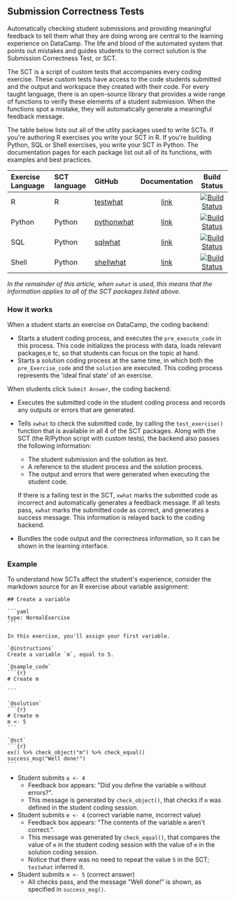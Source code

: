 ## Submission Correctness Tests

Automatically checking student submissions and providing meaningful feedback to tell them what they are doing wrong are central to the learning experience on DataCamp. The life and blood of the automated system that points out mistakes and guides students to the correct solution is the Submission Correctness Test, or SCT.

The SCT is a script of custom tests that accompanies every coding exercise. These custom tests have access to the code students submitted and the output and workspace they created with their code. For every taught language, there is an open-source library that provides a wide range of functions to verify these elements of a student submission. When the functions spot a mistake, they will automatically generate a meaningful feedback message.

The table below lists out all of the utlity packages used to write SCTs. If you're authoring R exercises you write your SCT in R. If you're building Python, SQL or Shell exercises, you write your SCT in Python. The documentation pages for each package list out all of its functions, with examples and best practices.

| Exercise Language | SCT language | GitHub | Documentation | Build Status  |
|:------------------|:-------------|:-------|:-------------:|:-------------:|
| R | R | [testwhat](https://github.com/datacamp/testwhat) | [link](https://datacamp.github.io/testwhat) | [![Build Status](https://travis-ci.org/datacamp/testwhat.svg?branch=master)](https://travis-ci.org/datacamp/testwhat) |
| Python | Python | [pythonwhat](https://github.com/datacamp/pythonwhat) | [link](http://pythonwhat.readthedocs.io/en/latest/) | [![Build Status](https://travis-ci.org/datacamp/pythonwhat.svg?branch=master)](https://travis-ci.org/datacamp/pythonwhat) |
| SQL | Python | [sqlwhat](https://github.com/datacamp/sqlwhat) | [link](http://sqlwhat.readthedocs.io/en/latest/) | [![Build Status](https://travis-ci.org/datacamp/sqlwhat.svg?branch=master)](https://travis-ci.org/datacamp/sqlwhat) |
| Shell | Python | [shellwhat](https://github.com/datacamp/shellwhat) | [link](https://shellwhat.readthedocs.io) | [![Build Status](https://travis-ci.org/datacamp/shellwhat.svg?branch=master)](https://travis-ci.org/datacamp/shellwhat) |

_In the remainder of this article, when `xwhat` is used, this means that the information applies to all of the SCT packages listed above._

### How it works

When a student starts an exercise on DataCamp, the coding backend:

- Starts a student coding process, and executes the `pre_execute_code` in this process. This code initializes the process with data, loads relevant packages,e tc, so that students can focus on the topic at hand.
- Starts a solution coding process at the same time, in which both the `pre_Exercise_code` and the `solution` are executed. This coding process represents the 'ideal final state' of an exercise.

When students click `Submit Answer`, the coding backend:

- Executes the submitted code in the student coding process and records any outputs or errors that are generated.
- Tells `xwhat` to check the submitted code, by calling the `test_exercise()` function that is available in all 4 of the SCT packages. Along with the SCT (the R/Python script with custom tests), the backend also passes the following information:
    + The student submission and the solution as text.
    + A reference to the student process and the solution process.
    + The output and errors that were generated when executing the student code.

  If there is a failing test in the SCT, `xwhat` marks the submitted code as incorrect and automatically generates a feedback message. If all tests pass, `xwhat` marks the submitted code as correct, and generates a success message. This information is relayed back to the coding backend.
- Bundles the code output and the correctness information, so it can be shown in the learning interface.

### Example

To understand how SCTs affect the student's experience, consider the markdown source for an R exercise about variable assignment:

    ## Create a variable

    ```yaml
    type: NormalExercise
    ```

    In this exercise, you'll assign your first variable.

    `@instructions`
    Create a variable `m`, equal to 5.

    `@sample_code`
    ```{r}
    # Create m

    ```

    `@solution`
    ```{r}
    # Create m
    m <- 5
    ```

    `@sct`
    ```{r}
    ex() %>% check_object("m") %>% check_equal()
    success_msg("Well done!")
    ```

- Student submits `a <- 4`
    + Feedback box appears: "Did you define the variable `m` without errors?".
    + This message is generated by `check_object()`, that checks if `m` was defined in the student coding session.
- Student submits `m <- 4` (correct variable name, incorrect value)
    + Feedback box appears: "The contents of the variable `m` aren't correct.".
    + This message was generated by `check_equal()`, that compares the value of `m` in the student coding session with the value of `m` in the solution coding session.
    + Notice that there was no need to repeat the value `5` in the SCT; `testwhat` inferred it.
- Student submits `m <- 5` (correct answer)
    + All checks pass, and the message "Well done!" is shown, as specified in `success_msg()`.
